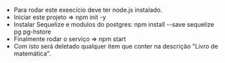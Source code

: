 - Para rodar este exeecício deve ter node.js instalado.
- Iniciar este projeto => npm init -y
- Instalar Sequelize e modulos do postgres: npm install --save sequelize pg pg-hstore
- Finalmente rodar o serviço => npm start
- Com isto será deletado qualquer item que conter na descrição "Livro de matemática".